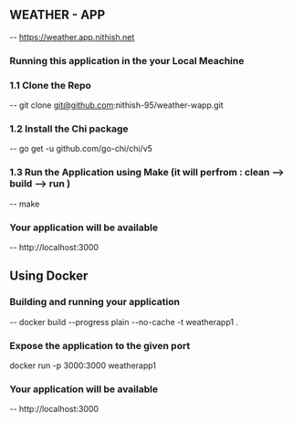 ## WEATHER - APP
-- https://weather.app.nithish.net
### Running this application in the your Local Meachine

### 1.1 Clone the Repo

-- git clone git@github.com:nithish-95/weather-wapp.git

### 1.2 Install the  Chi package 

-- go get -u github.com/go-chi/chi/v5

### 1.3 Run the Application using Make (it will perfrom : clean --> build --> run )

-- make

### Your application will be available 
--  http://localhost:3000

## Using Docker 

### Building and running your application

-- docker build --progress plain --no-cache -t weatherapp1 .


### Expose the application to the given port

docker run -p 3000:3000 weatherapp1 

### Your application will be available 
--  http://localhost:3000